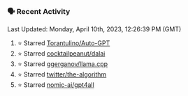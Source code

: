 ### 🗣 Recent Activity

<!--RECENT_ACTIVITY:last_update-->
Last Updated: Monday, April 10th, 2023, 12:26:39 PM (GMT)
<!--RECENT_ACTIVITY:last_update_end-->
<!--RECENT_ACTIVITY:start-->
1. ⭐ Starred [Torantulino/Auto-GPT](https://github.com/Torantulino/Auto-GPT)
2. ⭐ Starred [cocktailpeanut/dalai](https://github.com/cocktailpeanut/dalai)
3. ⭐ Starred [ggerganov/llama.cpp](https://github.com/ggerganov/llama.cpp)
4. ⭐ Starred [twitter/the-algorithm](https://github.com/twitter/the-algorithm)
5. ⭐ Starred [nomic-ai/gpt4all](https://github.com/nomic-ai/gpt4all)
<!--RECENT_ACTIVITY:end-->
